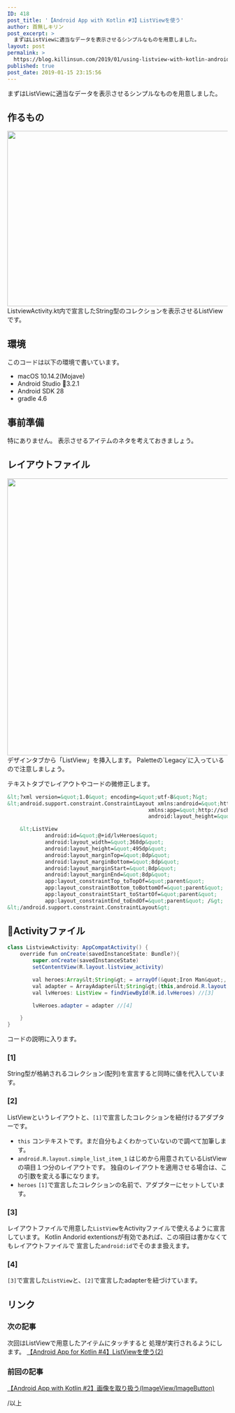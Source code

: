 ```yaml
---
ID: 418
post_title: '【Android App with Kotlin #3】ListViewを使う'
author: 首無しキリン
post_excerpt: >
  まずはListViewに適当なデータを表示させるシンプルなものを用意しました。
layout: post
permalink: >
  https://blog.killinsun.com/2019/01/using-listview-with-kotlin-android-part1/
published: true
post_date: 2019-01-15 23:15:56
---
```

まずはListViewに適当なデータを表示させるシンプルなものを用意しました。

<!--more-->
## 作るもの

<img src="https://blog.killinsun.com/wp-content/uploads/2019/01/03_listview.gif" alt="" width="640" height="400" class="alignnone size-full wp-image-421" />
ListviewActivity.kt内で宣言したString型のコレクションを表示させるListViewです。

## 環境

このコードは以下の環境で書いています。

- macOS 10.14.2(Mojave)
- Android Studio 3.2.1
- Android SDK 28
- gradle 4.6

## 事前準備

特にありません。
表示させるアイテムのネタを考えておきましょう。

## レイアウトファイル

<img src="https://blog.killinsun.com/wp-content/uploads/2019/01/3c645c95809a7bda6124f034e0b1eacf.png" alt="" width="1023" height="632" class="alignnone size-full wp-image-420" />
デザインタブから「ListView」を挿入します。
Paletteの`Legacy`に入っているので注意しましょう。


テキストタブでレイアウトやコードの微修正します。

```xml
&lt;?xml version=&quot;1.0&quot; encoding=&quot;utf-8&quot;?&gt;
&lt;android.support.constraint.ConstraintLayout xmlns:android=&quot;http://schemas.android.com/apk/res/android&quot;
                                             xmlns:app=&quot;http://schemas.android.com/apk/res-auto&quot; xmlns:tools=&quot;http://schemas.android.com/tools&quot; android:layout_width=&quot;match_parent&quot;
                                             android:layout_height=&quot;match_parent&quot;&gt;

    &lt;ListView
            android:id=&quot;@+id/lvHeroes&quot;
            android:layout_width=&quot;368dp&quot;
            android:layout_height=&quot;495dp&quot;
            android:layout_marginTop=&quot;8dp&quot;
            android:layout_marginBottom=&quot;8dp&quot;
            android:layout_marginStart=&quot;8dp&quot;
            android:layout_marginEnd=&quot;8dp&quot;
            app:layout_constraintTop_toTopOf=&quot;parent&quot;
            app:layout_constraintBottom_toBottomOf=&quot;parent&quot;
            app:layout_constraintStart_toStartOf=&quot;parent&quot;
            app:layout_constraintEnd_toEndOf=&quot;parent&quot; /&gt;
&lt;/android.support.constraint.ConstraintLayout&gt;
```

## Activityファイル

```Java
class ListviewActivity: AppCompatActivity() {
    override fun onCreate(savedInstanceState: Bundle?){
        super.onCreate(savedInstanceState)
        setContentView(R.layout.listview_activity)

        val heroes:Array&lt;String&gt; = arrayOf(&quot;Iron Man&quot;, &quot;Captain America&quot;, &quot;Thor&quot;) //[1]
        val adapter = ArrayAdapter&lt;String&gt;(this,android.R.layout.simple_list_item_1, heroes) //[2]
        val lvHeroes: ListView = findViewById(R.id.lvHeroes) //[3]

        lvHeroes.adapter = adapter //[4]

    }
}
```

コードの説明に入ります。

### [1]

String型が格納されるコレクション(配列)を宣言すると同時に値を代入しています。

### [2]

ListViewというレイアウトと、`[1]`で宣言したコレクションを紐付けるアダプターです。

- `this`
    コンテキストです。まだ自分もよくわかっていないので調べて加筆します。
- `android.R.layout.simple_list_item_1`
    はじめから用意されているListViewの項目１つ分のレイアウトです。
    独自のレイアウトを適用させる場合は、この引数を変える事になります。
- `heroes`
    `[1]`で宣言したコレクションの名前で、アダプターにセットしています。

### [3]

レイアウトファイルで用意した`ListView`をActivityファイルで使えるように宣言しています。
Kotlin Andorid extentionsが有効であれば、この項目は書かなくてもレイアウトファイルで
宣言した`android:id`でそのまま扱えます。

### [4]

`[3]`で宣言した`ListView`と、`[2]`で宣言したadapterを紐づけています。

## リンク

### 次の記事

次回はListViewで用意したアイテムにタッチすると
処理が実行されるようにします。
<a href="https://blog.killinsun.com/?p=431">【Android App for Kotlin #4】ListViewを使う(2)</a>

### 前回の記事
<a href="https://blog.killinsun.com/?p=400">【Android App with Kotlin #2】画像を取り扱う(ImageView/ImageButton)</a>


/以上